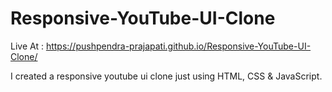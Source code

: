 # Responsive-YouTube-UI-Clone
Live At : https://pushpendra-prajapati.github.io/Responsive-YouTube-UI-Clone/

I created a responsive youtube ui clone just using HTML, CSS & JavaScript.
